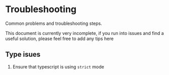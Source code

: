 # Troubleshooting

Common problems and troubleshooting steps.

This document is currently very incomplete, if you run into issues and find a useful solution,
please feel free to add any tips here

## Type isues

1. Ensure that typescript is using `strict` mode
